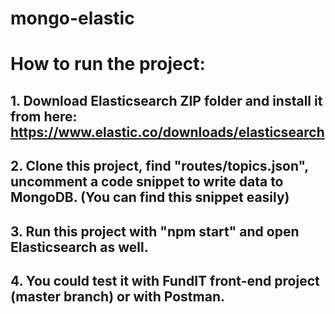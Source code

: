 # mongo-elastic
# How to run the project:
## 1. Download Elasticsearch ZIP folder and install it from here: https://www.elastic.co/downloads/elasticsearch
## 2. Clone this project, find "routes/topics.json", uncomment a code snippet to write data to MongoDB. (You can find this snippet easily)
## 3. Run this project with "npm start" and open Elasticsearch as well.
## 4. You could test it with FundIT front-end project (master branch) or with Postman.
